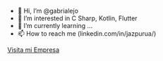 - 👋 Hi, I’m @gabrialejo
- 👀 I’m interested in C Sharp, Kotlin, Flutter
- 🌱 I’m currently learning ...
- 📫 How to reach me (linkedin.com/in/jazpurua/)

[Visita mi Empresa](http://inma.com.ve/)

<!---
gabrialejo/gabrialejo is a ✨ special ✨ repository because its `README.md` (this file) appears on your GitHub profile.
You can click the Preview link to take a look at your changes.
--->
